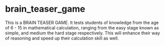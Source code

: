 # brain_teaser_game
This is a BRAIN TEASER GAME. It tests students of knowledge from the age of 6 - 15 in mathematical calculation, ranging from the easy stage known as simple, and medium the hard stage respectively. This will enhance their way of reasoning and speed up their calculation skill as well.
